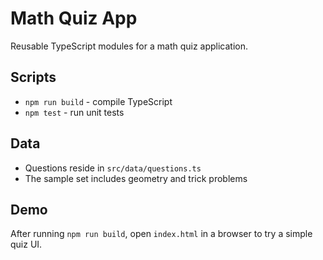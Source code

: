 # Math Quiz App

Reusable TypeScript modules for a math quiz application.

## Scripts

- `npm run build` - compile TypeScript
- `npm test` - run unit tests

## Data

- Questions reside in `src/data/questions.ts`
- The sample set includes geometry and trick problems

## Demo

After running `npm run build`, open `index.html` in a browser to try a simple quiz UI.
